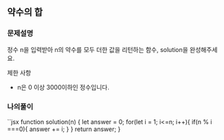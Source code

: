  ## 약수의 합 
 ### 문제설명
 정수 n을 입력받아 n의 약수를 모두 더한 값을 리턴하는 함수, solution을 완성해주세요.

제한 사항
- n은 0 이상 3000이하인 정수입니다.

### 나의풀이
``jsx
function solution(n) {
    let answer = 0;
    for(let i = 1; i<=n; i++){
        if(n % i ===0){
            answer += i;
        }
    }
    return answer;
}
```
